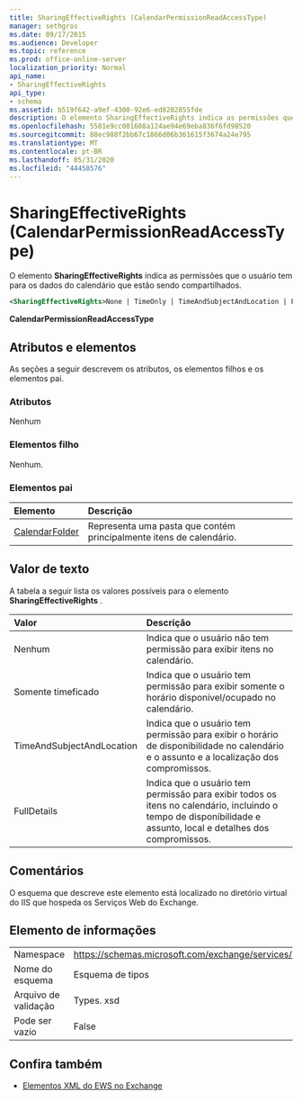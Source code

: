 ```yaml
---
title: SharingEffectiveRights (CalendarPermissionReadAccessType)
manager: sethgros
ms.date: 09/17/2015
ms.audience: Developer
ms.topic: reference
ms.prod: office-online-server
localization_priority: Normal
api_name:
- SharingEffectiveRights
api_type:
- schema
ms.assetid: b519f642-a9ef-4300-92e6-ed8202855fde
description: O elemento SharingEffectiveRights indica as permissões que o usuário tem para os dados do calendário que estão sendo compartilhados.
ms.openlocfilehash: 5581e9cc001608a124ae94e69eba836f6fd98520
ms.sourcegitcommit: 88ec988f2bb67c1866d06b361615f3674a24e795
ms.translationtype: MT
ms.contentlocale: pt-BR
ms.lasthandoff: 05/31/2020
ms.locfileid: "44458576"
---
```

# <a name="sharingeffectiverights-calendarpermissionreadaccesstype"></a>SharingEffectiveRights (CalendarPermissionReadAccessType)

O elemento **SharingEffectiveRights** indica as permissões que o usuário tem para os dados do calendário que estão sendo compartilhados. 
  
```XML
<SharingEffectiveRights>None | TimeOnly | TimeAndSubjectAndLocation | FullDetails</SharingEffectiveRights>
```

 **CalendarPermissionReadAccessType**
## <a name="attributes-and-elements"></a>Atributos e elementos

As seções a seguir descrevem os atributos, os elementos filhos e os elementos pai.
  
### <a name="attributes"></a>Atributos

Nenhum
  
### <a name="child-elements"></a>Elementos filho

Nenhum.
  
### <a name="parent-elements"></a>Elementos pai

|**Elemento**|**Descrição**|
|:-----|:-----|
|[CalendarFolder](calendarfolder.md) <br/> |Representa uma pasta que contém principalmente itens de calendário.  <br/> |
   
## <a name="text-value"></a>Valor de texto

A tabela a seguir lista os valores possíveis para o elemento **SharingEffectiveRights** . 
  
|**Valor**|**Descrição**|
|:-----|:-----|
|Nenhum  <br/> |Indica que o usuário não tem permissão para exibir itens no calendário.  <br/> |
|Somente timeficado  <br/> |Indica que o usuário tem permissão para exibir somente o horário disponível/ocupado no calendário.  <br/> |
|TimeAndSubjectAndLocation  <br/> |Indica que o usuário tem permissão para exibir o horário de disponibilidade no calendário e o assunto e a localização dos compromissos.  <br/> |
|FullDetails  <br/> |Indica que o usuário tem permissão para exibir todos os itens no calendário, incluindo o tempo de disponibilidade e assunto, local e detalhes dos compromissos.  <br/> |
   
## <a name="remarks"></a>Comentários

O esquema que descreve este elemento está localizado no diretório virtual do IIS que hospeda os Serviços Web do Exchange.
  
## <a name="element-information"></a>Elemento de informações

|||
|:-----|:-----|
|Namespace  <br/> |https://schemas.microsoft.com/exchange/services/2006/types  <br/> |
|Nome do esquema  <br/> |Esquema de tipos  <br/> |
|Arquivo de validação  <br/> |Types. xsd  <br/> |
|Pode ser vazio  <br/> |False  <br/> |
   
## <a name="see-also"></a>Confira também



- [Elementos XML do EWS no Exchange](ews-xml-elements-in-exchange.md)

